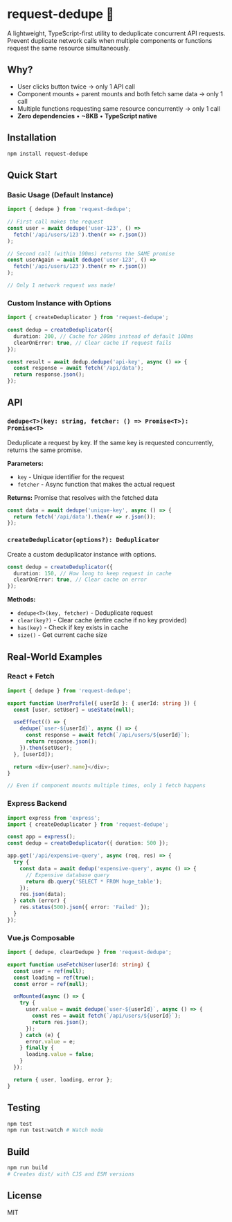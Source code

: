 # request-dedupe 🔄

A lightweight, TypeScript-first utility to deduplicate concurrent API requests. Prevent duplicate network calls when multiple components or functions request the same resource simultaneously.

## Why?

- User clicks button twice → only 1 API call
- Component mounts + parent mounts and both fetch same data → only 1 call
- Multiple functions requesting same resource concurrently → only 1 call
- **Zero dependencies** • **~8KB** • **TypeScript native**

## Installation
```bash
npm install request-dedupe
```

## Quick Start

### Basic Usage (Default Instance)
```typescript
import { dedupe } from 'request-dedupe';

// First call makes the request
const user = await dedupe('user-123', () =>
  fetch('/api/users/123').then(r => r.json())
);

// Second call (within 100ms) returns the SAME promise
const userAgain = await dedupe('user-123', () =>
  fetch('/api/users/123').then(r => r.json())
);

// Only 1 network request was made!
```

### Custom Instance with Options
```typescript
import { createDeduplicator } from 'request-dedupe';

const dedup = createDeduplicator({
  duration: 200, // Cache for 200ms instead of default 100ms
  clearOnError: true, // Clear cache if request fails
});

const result = await dedup.dedupe('api-key', async () => {
  const response = await fetch('/api/data');
  return response.json();
});
```

## API

### `dedupe<T>(key: string, fetcher: () => Promise<T>): Promise<T>`

Deduplicate a request by key. If the same key is requested concurrently, returns the same promise.

**Parameters:**
- `key` - Unique identifier for the request
- `fetcher` - Async function that makes the actual request

**Returns:** Promise that resolves with the fetched data
```typescript
const data = await dedupe('unique-key', async () => {
  return fetch('/api/data').then(r => r.json());
});
```

### `createDeduplicator(options?): Deduplicator`

Create a custom deduplicator instance with options.
```typescript
const dedup = createDeduplicator({
  duration: 150, // How long to keep request in cache
  clearOnError: true, // Clear cache on error
});
```

**Methods:**
- `dedupe<T>(key, fetcher)` - Deduplicate request
- `clear(key?)` - Clear cache (entire cache if no key provided)
- `has(key)` - Check if key exists in cache
- `size()` - Get current cache size

## Real-World Examples

### React + Fetch
```typescript
import { dedupe } from 'request-dedupe';

export function UserProfile({ userId }: { userId: string }) {
  const [user, setUser] = useState(null);

  useEffect(() => {
    dedupe(`user-${userId}`, async () => {
      const response = await fetch(`/api/users/${userId}`);
      return response.json();
    }).then(setUser);
  }, [userId]);

  return <div>{user?.name}</div>;
}

// Even if component mounts multiple times, only 1 fetch happens
```

### Express Backend
```typescript
import express from 'express';
import { createDeduplicator } from 'request-dedupe';

const app = express();
const dedup = createDeduplicator({ duration: 500 });

app.get('/api/expensive-query', async (req, res) => {
  try {
    const data = await dedup('expensive-query', async () => {
      // Expensive database query
      return db.query('SELECT * FROM huge_table');
    });
    res.json(data);
  } catch (error) {
    res.status(500).json({ error: 'Failed' });
  }
});
```

### Vue.js Composable
```typescript
import { dedupe, clearDedupe } from 'request-dedupe';

export function useFetchUser(userId: string) {
  const user = ref(null);
  const loading = ref(true);
  const error = ref(null);

  onMounted(async () => {
    try {
      user.value = await dedupe(`user-${userId}`, async () => {
        const res = await fetch(`/api/users/${userId}`);
        return res.json();
      });
    } catch (e) {
      error.value = e;
    } finally {
      loading.value = false;
    }
  });

  return { user, loading, error };
}
```

## Testing
```bash
npm test
npm run test:watch # Watch mode
```

## Build
```bash
npm run build
# Creates dist/ with CJS and ESM versions
```

## License

MIT
